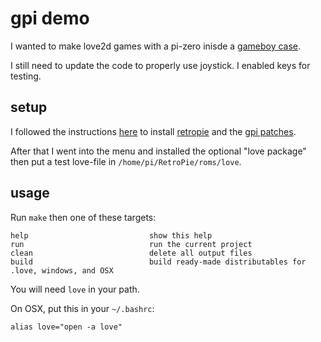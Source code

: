 # gpi demo

I wanted to make love2d games with a pi-zero inisde a [gameboy case](http://retroflag.com/GPi-CASE.html).

I still need to update the code to properly use joystick. I enabled keys for testing.


## setup


I followed the instructions [here](http://wagnerstechtalk.com/gpi-quick-setup/) to install [retropie](https://retropie.org.uk/) and the [gpi patches](http://download.retroflag.com/Products/GPi_Case/GPi_Case_patch.zip).

After that I went into the menu and installed the optional "love package" then put a test love-file in `/home/pi/RetroPie/roms/love`.


## usage

Run `make` then one of these targets:

```
help                           show this help
run                            run the current project
clean                          delete all output files
build                          build ready-made distributables for .love, windows, and OSX
```

You will need `love` in your path.

On OSX, put this in your `~/.bashrc`:

```
alias love="open -a love"
```